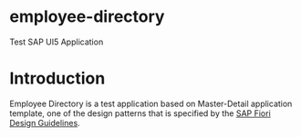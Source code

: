 # employee-directory
Test SAP UI5 Application

# Introduction
Employee Directory is a test application based on Master-Detail application template, one of the design patterns that is specified by the [SAP Fiori Design Guidelines](https://experience.sap.com/fiori-design/).

